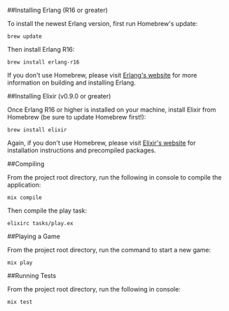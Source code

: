 ##Installing Erlang (R16 or greater)

To install the newest Erlang version, first run Homebrew's update:

    brew update

Then install Erlang R16:

    brew install erlang-r16

If you don't use Homebrew, please visit <a href='http://www.erlang.org/doc/installation_guide/INSTALL.html'>Erlang's website</a> for more information on building and installing Erlang.

##Installing Elixir (v0.9.0 or greater)

Once Erlang R16 or higher is installed on your machine, install Elixir from Homebrew (be sure to update Homebrew first!):

    brew install elixir

Again, if you don't use Homebrew, please visit <a href='http://elixir-lang.org/getting_started/1.html'>Elixir's website</a> for installation instructions and precompiled packages.

##Compiling

From the project root directory, run the following in console to compile the application:

    mix compile

Then compile the play task:

    elixirc tasks/play.ex

##Playing a Game

From the project root directory, run the command to start a new game:

    mix play

##Running Tests

From the project root directory, run the following in console:

    mix test